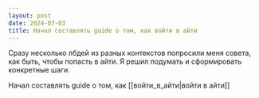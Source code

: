 ```yaml
---
layout: post
date: 2024-07-03
title: Начал составлять guide о том, как войти в айти
---
```


Сразу несколько лбдей из разных контекстов попросили меня совета, как быть, чтобы попасть в айти. 
Я решил подумать и сформировать конкретные шаги. 

Начал составлять guide о том, как [[войти_в_айти|войти в айти]]
